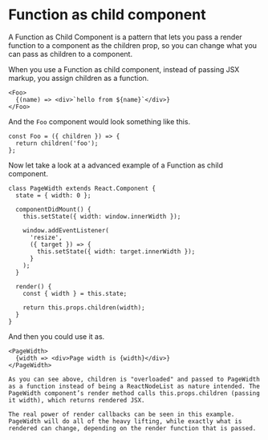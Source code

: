 # Function as child component

A Function as Child Component is a pattern that lets you pass a render function to a component as the children prop, so you can change what you can pass as children to a component.

When you use a Function as child component, instead of passing JSX markup, you assign children as a function.

```
<Foo>
  {(name) => <div>`hello from ${name}`</div>}
</Foo>
```

And the `Foo` component would look something like this.

```
const Foo = ({ children }) => {
  return children('foo');
};
```

Now let take a look at a advanced example of a Function as child component.

```
class PageWidth extends React.Component {
  state = { width: 0 };

  componentDidMount() {
    this.setState({ width: window.innerWidth });

    window.addEventListener(
      'resize',
      ({ target }) => {
        this.setState({ width: target.innerWidth });
      }
    );
  }

  render() {
    const { width } = this.state;

    return this.props.children(width);
  }
}
```

And then you could use it as.

```
<PageWidth>
  {width => <div>Page width is {width}</div>}
</PageWidth>

As you can see above, children is "overloaded" and passed to PageWidth as a function instead of being a ReactNodeList as nature intended. The PageWidth component’s render method calls this.props.children (passing it width), which returns rendered JSX.

The real power of render callbacks can be seen in this example. PageWidth will do all of the heavy lifting, while exactly what is rendered can change, depending on the render function that is passed.